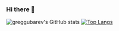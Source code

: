 ### Hi there 👋
![greggubarev's GitHub stats](https://github-readme-stats.vercel.app/api?username=greggubarev&show_icons=true&theme=radical)
[![Top Langs](https://github-readme-stats.vercel.app/api/top-langs/?username=greggubarev&layout=compact)](https://github.com/greggubarev/github-readme-stats)

<!--
**greggubarev/greggubarev** is a ✨ _special_ ✨ repository because its `README.md` (this file) appears on your GitHub profile.

Here are some ideas to get you started:

- 🔭 I’m currently working on ...
- 🌱 I’m currently learning ...
- 👯 I’m looking to collaborate on ...
- 🤔 I’m looking for help with ...
- 💬 Ask me about ...
- 📫 How to reach me: ...
- 😄 Pronouns: ...
- ⚡ Fun fact: ...
-->
